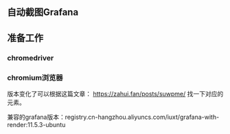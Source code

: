 ## 自动截图Grafana

## 准备工作

### chromedriver

### chromium浏览器

版本变化了可以根据这篇文章：  <https://zahui.fan/posts/suwpme/> 找一下对应的元素。

兼容的grafana版本：registry.cn-hangzhou.aliyuncs.com/iuxt/grafana-with-render:11.5.3-ubuntu